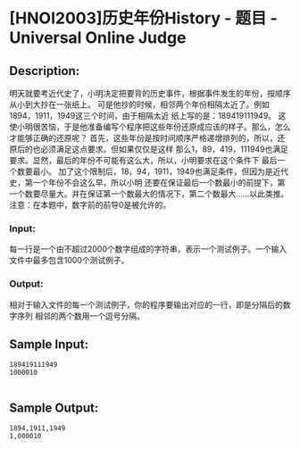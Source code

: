 # [HNOI2003]历史年份History - 题目 - Universal Online Judge

## Description: 

明天就要考近代史了，小明决定把要背的历史事件，根据事件发生的年份，按顺序从小到大抄在一张纸上。 可是他抄的时候，相邻两个年份相隔太近了。例如1894，1911，1949这三个时间，由于相隔太近 纸上写的是：189419111949。 这使小明很苦恼，于是他准备编写个程序把这些年份还原成应该的样子。那么，怎么才能够正确的还原呢？ 首先，这些年份是按时间顺序严格递增排列的，所以，还原后的也必须满足这点要求。但如果仅仅是这样 那么1，89，419，111949也满足要求。显然，最后的年份不可能有这么大，所以，小明要求在这个条件下 最后一个数要最小。 加了这个限制后，18，94，1911，1949也满足条件，但因为是近代史，第一个年份不会这么早，所以小明 还要在保证最后一个数最小的前提下，第一个数要尽量大。并在保证第一个数最大的情况下，第二个数最大……以此类推。 注意：在本题中，数字前的前导0是被允许的。

### Input: 

每一行是一个由不超过2000个数字组成的字符串，表示一个测试例子。一个输入文件中最多包含1000个测试例子。

### Output: 

相对于输入文件的每一个测试例子，你的程序要输出对应的一行，即是分隔后的数字序列 相邻的两个数用一个逗号分隔。


## Sample Input: 
```
189419111949 
1000010 


```

## Sample Output: 
```
1894,1911,1949 
1,000010 

```
